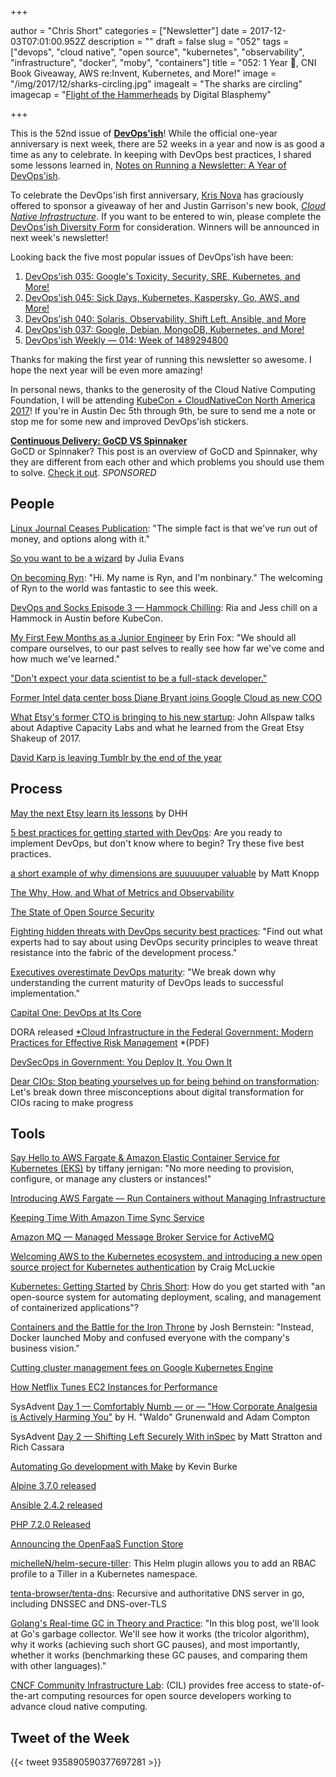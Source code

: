 +++

author = "Chris Short"
categories = ["Newsletter"]
date = 2017-12-03T07:01:00.952Z
description = ""
draft = false
slug = "052"
tags = ["devops", "cloud native", "open source", "kubernetes", "observability", "infrastructure", "docker", "moby", "containers"]
title = "052: 1 Year 🎉, CNI Book Giveaway, AWS re:Invent, Kubernetes, and More!"
image = "/img/2017/12/sharks-circling.jpg"
imagealt = "The sharks are circling"
imagecap = "[Flight of the Hammerheads](http://digitalblasphemy.com/preview.shtml?i=hammerheads2k62) by Digital Blasphemy"

+++

This is the 52nd issue of [**DevOps'ish**](https://devopsish.com/)! While the official one-year anniversary is next week, there are 52 weeks in a year and now is as good a time as any to celebrate. In keeping with DevOps best practices, I shared some lessons learned in, [Notes on Running a Newsletter: A Year of DevOps'ish](https://chrisshort.net/notes-on-running-a-newsletter-a-year-of-devopsish/).

To celebrate the DevOps'ish first anniversary, [Kris Nova](https://www.nivenly.com/) has graciously offered to sponsor a giveaway of her and Justin Garrison's new book, [*Cloud Native Infrastructure*](http://shop.oreilly.com/product/0636920075837.do). If you want to be entered to win, please complete the [DevOps'ish Diversity Form](https://goo.gl/forms/aVCS0AVwIyLouV1p2) for consideration. Winners will be announced in next week's newsletter!

Looking back the five most popular issues of DevOps'ish have been:

1. [DevOps'ish 035: Google's Toxicity, Security, SRE, Kubernetes, and More!](/035/)
2. [DevOps'ish 045: Sick Days, Kubernetes, Kaspersky, Go, AWS, and More!](/045/)
3. [DevOps'ish 040: Solaris, Observability, Shift Left, Ansible, and More](/040/)
4. [DevOps'ish 037: Google, Debian, MongoDB, Kubernetes, and More!](/037/)
5. [DevOps'ish Weekly — 014: Week of 1489294800](/014/)

Thanks for making the first year of running this newsletter so awesome. I hope the next year will be even more amazing!

In personal news, thanks to the generosity of the Cloud Native Computing Foundation, I will be attending [KubeCon + CloudNativeCon North America 2017](http://events.linuxfoundation.org/events/kubecon-and-cloudnativecon-north-america)! If you're in Austin Dec 5th through 9th, be sure to send me a note or stop me for some new and improved DevOps'ish stickers.

[**Continuous Delivery: GoCD VS Spinnaker**](https://www.gocd.org/2017/07/10/gocd-vs-spinnaker/?utm_campaign=gocd_vs_spinnaker&utm_medium=email&utm_source=devopsish_newsletter&utm_content=gocd_vs_spinnaker&utm_term=)  
GoCD or Spinnaker? This post is an overview of GoCD and Spinnaker, why they are different from each other and which problems you should use them to solve. [Check it out](https://www.gocd.org/2017/07/10/gocd-vs-spinnaker/?utm_campaign=gocd_vs_spinnaker&utm_medium=email&utm_source=devopsish_newsletter&utm_content=gocd_vs_spinnaker&utm_term=). *SPONSORED*

## People

[Linux Journal Ceases Publication](http://www.linuxjournal.com/content/linux-journal-ceases-publication): "The simple fact is that we've run out of money, and options along with it."

[So you want to be a wizard](https://jvns.ca/blog/2017/12/01/new-zine--so-you-want-to-be-a-wizard/) by Julia Evans

[On becoming Ryn](https://ryn.works/2017/12/01/on-becoming-ryn/): "Hi. My name is Ryn, and I'm nonbinary." The welcoming of Ryn to the world was fantastic to see this week.

[DevOps and Socks Episode 3 — Hammock Chilling](https://youtu.be/VDo8VoPLgOU): Ria and Jess chill on a Hammock in Austin before KubeCon.

[My First Few Months as a Junior Engineer](https://medium.com/@erinkayfox/my-first-few-months-as-a-junior-engineer-c0155691007) by Erin Fox: "We should all compare ourselves, to our past selves to really see how far we've come and how much we've learned."

["Don't expect your data scientist to be a full-stack developer."](https://twitter.com/i/moments/937075112343371777)

[Former Intel data center boss Diane Bryant joins Google Cloud as new COO](https://www.cnbc.com/2017/11/30/former-intel-data-center-boss-diane-bryant-joins-google-cloud-as-new-coo.html)

[What Etsy's former CTO is bringing to his new startup](https://technical.ly/brooklyn/2017/11/29/john-allspaw-etsy-former-cto-adaptive-capacity-labs/): John Allspaw talks about Adaptive Capacity Labs and what he learned from the Great Etsy Shakeup of 2017.

[David Karp is leaving Tumblr by the end of the year](https://techcrunch.com/2017/11/27/david-karp-is-leaving-tumblr-by-the-end-of-the-year/?ncid=rss)

## Process

[May the next Etsy learn its lessons](https://m.signalvnoise.com/may-the-next-etsy-learn-its-lessons-af9928218114) by DHH

[5 best practices for getting started with DevOps](https://opensource.com/article/17/11/5-keys-get-started-devops): Are you ready to implement DevOps, but don't know where to begin? Try these five best practices.

[a short example of why dimensions are suuuuuper valuable](https://medium.com/@mhat/a-short-example-of-why-dimensions-are-suuuuuper-valuable-67e880055eb0) by Matt Knopp

[The Why, How, and What of Metrics and Observability](https://blog.digitalocean.com/observability-and-metrics/)

[The State of Open Source Security](https://snyk.io/stateofossecurity/?imm_mid=0f89e2&cmp=em-webops-na-na-newsltr_security_20171128)

[Fighting hidden threats with DevOps security best practices](http://www.theserverside.com/tip/Fighting-hidden-threats-with-DevOps-security-best-practices): "Find out what experts had to say about using DevOps security principles to weave threat resistance into the fabric of the development process."

[Executives overestimate DevOps maturity](http://www.zdnet.com/article/executives-overestimate-devops-maturity/): "We break down why understanding the current maturity of DevOps leads to successful implementation."

[Capital One: DevOps at Its Core](https://www.informationweek.com/devops/capital-one-devops-at-its-core/d/d-id/1330515)

DORA released [*Cloud Infrastructure in the Federal Government: Modern Practices for Effective Risk Management](https://devops-research.com/assets/federal-cloud-infrastructure.pdf) *(PDF)

[DevSecOps in Government: You Deploy It, You Own It](https://www.linkedin.com/pulse/devsecops-government-you-deploy-own-derek-e-weeks/)

[Dear CIOs: Stop beating yourselves up for being behind on transformation](https://enterprisersproject.com/article/2017/11/dear-cios-stop-beating-yourselves-being-behind-transformation): Let's break down three misconceptions about digital transformation for CIOs racing to make progress

## Tools

[Say Hello to AWS Fargate & Amazon Elastic Container Service for Kubernetes (EKS)](https://medium.com/containers-on-aws/say-hello-to-amazon-fargate-and-amazon-elastic-container-service-for-kubernetes-66707dd14976) by tiffany jernigan: "No more needing to provision, configure, or manage any clusters or instances!"

[Introducing AWS Fargate — Run Containers without Managing Infrastructure](https://aws.amazon.com/blogs/aws/aws-fargate/)

[Keeping Time With Amazon Time Sync Service](https://aws.amazon.com/blogs/aws/keeping-time-with-amazon-time-sync-service/)

[Amazon MQ — Managed Message Broker Service for ActiveMQ](https://aws.amazon.com/blogs/aws/amazon-mq-managed-message-broker-service-for-activemq/)

[Welcoming AWS to the Kubernetes ecosystem, and introducing a new open source project for Kubernetes authentication](https://blog.heptio.com/welcoming-aws-to-the-kubernetes-ecosystem-and-introducing-a-new-open-source-project-for-kubernetes-200a6085ca6c) by Craig McLuckie

[Kubernetes: Getting Started](https://chrisshort.net/kubernetes-getting-started/) by [Chris Short](https://chrisshort.net/): How do you get started with "an open-source system for automating deployment, scaling, and management of containerized applications"?

[Containers and the Battle for the Iron Throne](https://blog.thecodeteam.com/2017/11/30/containers-battle-iron-throne/) by Josh Bernstein: "Instead, Docker launched Moby and confused everyone with the company's business vision."

[Cutting cluster management fees on Google Kubernetes Engine](https://cloudplatform.googleblog.com/2017/11/Cutting-Cluster-Management-Fees-on-Google-Kubernetes-Engine.html)

[How Netflix Tunes EC2 Instances for Performance](https://www.slideshare.net/brendangregg/how-netflix-tunes-ec2-instances-for-performance)

SysAdvent [Day 1 — Comfortably Numb — or — "How Corporate Analgesia is Actively Harming You"](https://sysadvent.blogspot.com/2017/12/day-1-comfortably-numb-or-corporate.html) by H. "Waldo" Grunenwald and Adam Compton

SysAdvent [Day 2 — Shifting Left Securely With inSpec](https://sysadvent.blogspot.com/2017/12/day-2-shifting-left-securely-with-inspec.html) by Matt Stratton and Rich Cassara

[Automating Go development with Make](https://blog.gopheracademy.com/advent-2017/make/) by Kevin Burke

[Alpine 3.7.0 released](https://alpinelinux.org/posts/Alpine-3.7.0-released.html)

[Ansible 2.4.2 released](https://github.com/ansible/ansible/blob/stable-2.4/CHANGELOG.md#242-dancing-days---2017-11-29)

[PHP 7.2.0 Released](http://php.net/archive/2017.php#id2017-11-30-1)

[Announcing the OpenFaaS Function Store](https://blog.alexellis.io/announcing-function-store/)

[michelleN/helm-secure-tiller](https://github.com/michelleN/helm-secure-tiller): This Helm plugin allows you to add an RBAC profile to a Tiller in a Kubernetes namespace.

[tenta-browser/tenta-dns](https://github.com/tenta-browser/tenta-dns): Recursive and authoritative DNS server in go, including DNSSEC and DNS-over-TLS

[Golang's Real-time GC in Theory and Practice](https://making.pusher.com/golangs-real-time-gc-in-theory-and-practice/): "In this blog post, we'll look at Go's garbage collector. We'll see how it works (the tricolor algorithm), why it works (achieving such short GC pauses), and most importantly, whether it works (benchmarking these GC pauses, and comparing them with other languages)."

[CNCF Community Infrastructure Lab](https://www.cncf.io/community/infrastructure-lab/): (CIL) provides free access to state-of-the-art computing resources for open source developers working to advance cloud native computing.

## Tweet of the Week

{{< tweet 935890590377697281 >}}
